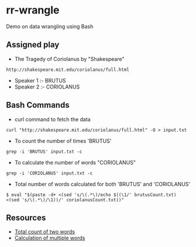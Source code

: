 # rr-wrangle
Demo on data wrangling using Bash

## Assigned play

* The Tragedy of Coriolanus by "Shakespeare"

``` 
http://shakespeare.mit.edu/coriolanus/full.html
```

* Speaker 1 :- BRUTUS
* Speaker 2 :- CORIOLANUS

## Bash Commands
- curl command to fetch the data 
```
curl "http://shakespeare.mit.edu/coriolanus/full.html" -O > input.txt
```
- To count the number of times 'BRUTUS' 
```
grep -i 'BRUTUS' input.txt -c
```
- To calculate the number of words "CORIOLANUS"
```
grep -i 'CORIOLANUS' input.txt -c
```
- Total number of words calculated for both 'BRUTUS' and 'CORIOLANUS'
```
$ eval "$(paste -d+ <(sed 's/\(.*\)/echo $((\1/' brutusCount.txt) <(sed 's/\(.*\)/\1))/' coriolanusCount.txt))"

```

## Resources
- [Total count of two words](https://unix.stackexchange.com/questions/501486/how-do-i-add-numbers-from-two-txt-files-with-bash)
- [Calculation of multiple words](https://stackoverflow.com/questions/7171891/how-do-i-find-the-count-of-multiple-words-in-a-text-file)
